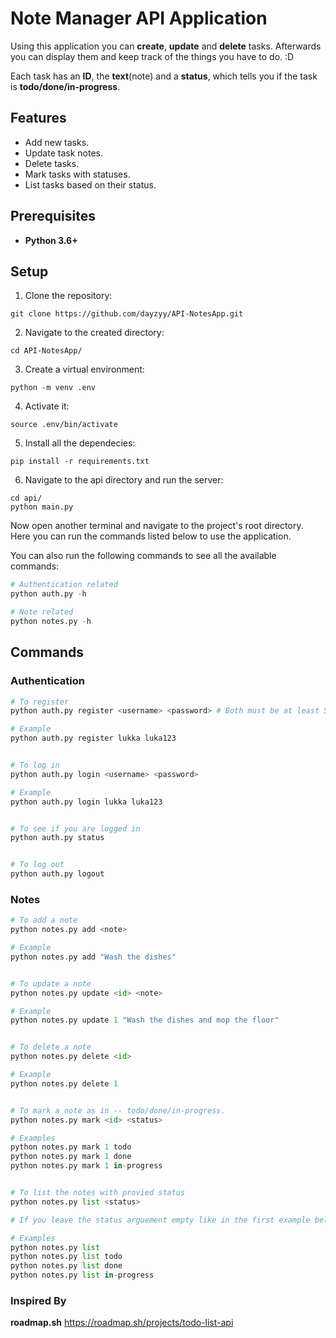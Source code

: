 # Note Manager API Application

Using this application you can **create**, **update** and **delete** tasks. Afterwards you can display them and keep track of the things you have to do. :D

Each task has an **ID**, the **text**(note) and a **status**, which tells you if the task is **todo/done/in-progress**.

## Features
- Add new tasks.
- Update task notes.
- Delete tasks.
- Mark tasks with statuses.
- List tasks based on their status.

## Prerequisites
- **Python 3.6+**

## Setup

1. Clone the repository:
```
git clone https://github.com/dayzyy/API-NotesApp.git
```
2. Navigate to the created directory:
```
cd API-NotesApp/
```
3. Create a virtual environment:
```
python -m venv .env
```
4. Activate it:
```
source .env/bin/activate
```
5. Install all the dependecies:
```
pip install -r requirements.txt
```
6. Navigate to the api directory and run the server:

```
cd api/
python main.py
```

Now open another terminal and navigate to the project's root directory. Here you can run the commands listed below to use the application.

You can also run the following commands to see all the available commands:
```python
# Authentication related
python auth.py -h

# Note related
python notes.py -h
```

## Commands

### Authentication
```python
# To register
python auth.py register <username> <password> # Both must be at least 5 characters long. Username has to be unique

# Example
python auth.py register lukka luka123


# To log in
python auth.py login <username> <password>

# Example
python auth.py login lukka luka123


# To see if you are logged in
python auth.py status


# To log out
python auth.py logout
```

### Notes
```python
# To add a note
python notes.py add <note>

# Example
python notes.py add "Wash the dishes"


# To update a note
python notes.py update <id> <note>

# Example
python notes.py update 1 "Wash the dishes and mop the floor"


# To delete a note
python notes.py delete <id>

# Example
python notes.py delete 1


# To mark a note as in -- todo/done/in-progress.
python notes.py mark <id> <status>

# Examples
python notes.py mark 1 todo
python notes.py mark 1 done
python notes.py mark 1 in-progress


# To list the notes with provied status
python notes.py list <status>

# If you leave the status arguement empty like in the first example below, it will list all the notes no matter their status

# Examples
python notes.py list
python notes.py list todo
python notes.py list done
python notes.py list in-progress
```

### Inspired By
**roadmap.sh** https://roadmap.sh/projects/todo-list-api
